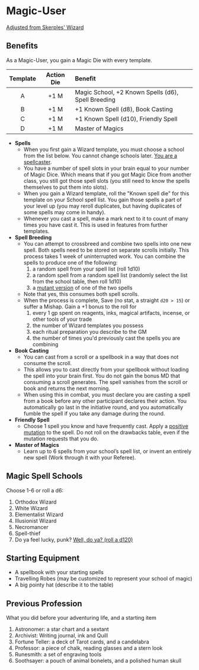# Magic-User

[Adjusted from Skerples' Wizard](https://coinsandscrolls.blogspot.com/2017/07/osr-class-wizards.html)

## Benefits

As a Magic-User, you gain a Magic Die with every template.

| Template | Action Die | Benefit                                            |
| :------: | :--------: | :------------------------------------------------- |
|    A     |    +1 M    | Magic School, +2 Known Spells (d6), Spell Breeding |
|    B     |    +1 M    | +1 Known Spell (d8), Book Casting                  |
|    C     |    +1 M    | +1 Known Spell (d10), Friendly Spell               |
|    D     |    +1 M    | Master of Magics                                   |

- **Spells**
  - When you first gain a Wizard template, you must choose a school from the list below. You cannot change schools later. [You are a spellcaster](../magic/magic-rules.md).
  - You have a number of spell slots in your brain equal to your number of Magic Dice. Which means that if you got Magic Dice from another class, you still got those spell slots (you still need to know the spells themselves to put them into slots).
  - When you gain a Wizard template, roll the "Known spell die" for this template on your School spell list. You gain those spells a part of your level up (you may reroll duplicates, but having duplicates of some spells may come in handy).
  - Whenever you cast a spell, make a mark next to it to count of many times you have cast it. This is used in features from further templates.
- **Spell Breeding**
  - You can attempt to crossbreed and combine two spells into one new spell. Both spells need to be stored on separate scrolls initially. This process takes 1 week of uninterrupted work. You can combine the spells to produce one of the following:
    1. a random spell from your spell list (roll 1d10)
    2. a random spell from a random spell list (randomly select the list from the school table, then roll 1d10)
    3. a [mutant version](../magic/magic-rules.md#spell-mutations) of one of the two spells
  - Note that yes, this consumes both spell scrolls.
  - When the process is complete, Save (no stat, a straight `d20 > 15`) or suffer a Mishap. Gain a +1 bonus to the roll for
    1. every 1 gp spent on reagents, inks, magical artifacts, incense, or other tools of your trade
    2. the number of Wizard templates you possess
    3. each ritual preparation you describe to the GM
    4. the number of times you'd previously cast the spells you are combining
- **Book Casting**
  - You can cast from a scroll or a spellbook in a way that does not consume the scroll.
  - This allows you to cast directly from your spellbook without loading the spell into your brain first. You do not gain the bonus MD that consuming a scroll generates. The spell vanishes from the scroll or book and returns the next morning.
  - When using this in combat, you must declare you are casting a spell from a book before any other participant declares their action. You automatically go last in the initiative round, and you automatically fumble the spell if you take any damage during the round.
- **Friendly Spell**
  - Choose 1 spell you know and have frequently cast. Apply a [positive mutation](../magic/magic-rules.md#spell-mutations) to the spell. Do not roll on the drawbacks table, even if the mutation requests that you do.
- **Master of Magics**
  - Learn up to 6 spells from your school’s spell list, or invent an entirely new spell (Work through it with your Referee).

## Magic Spell Schools

Choose 1-6 or roll a d6:

1. Orthodox Wizard
2. White Wizard
3. Elementalist Wizard
4. Illusionist Wizard
5. Necromancer
6. Spell-thief
7. Do ya feel lucky, punk? [Well, do ya? (roll a d120)](http://attnam.blogspot.com/2018/08/d50-glog-wizard-schools.html)

## Starting Equipment

- A spellbook with your starting spells
- Travelling Robes (may be customized to represent your school of magic)
- A big pointy hat (describe it to the table)

## Previous Profession

What you did before your adventuring life, and a starting item

1. Astronomer: a star chart and a sextant
2. Archivist: Writing journal, ink and Quill
3. Fortune Teller: a deck of Tarot cards, and a candelabra
4. Professor: a piece of chalk, reading glasses and a stern look
5. Runesmith: a set of engraving tools
6. Soothsayer: a pouch of animal bonelets, and a polished human skull
